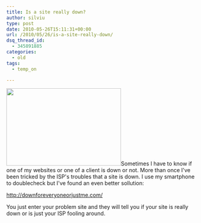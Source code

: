 ```yaml
---
title: Is a site really down?
author: silviu
type: post
date: 2010-05-26T15:11:31+00:00
url: /2010/05/26/is-a-site-really-down/
dsq_thread_id:
  - 345891885
categories:
  - old
tags:
  - temp_on

---
```

[<img decoding="async" loading="lazy" class="size-medium wp-image-772 alignleft" title="Is it down just for me?" src="http://blog.silviuvulcan.ro/wp-content/uploads/sites/2/2010/05/downforme-300x202.jpg" alt="" width="300" height="202" />][1]Sometimes I have to know if one of my websites or one of a client is down or not. More than once I've been tricked by the ISP's troubles that a site is down. I use my smartphone to doublecheck but I've found an even better sollution:

<a href="http://downforeveryoneorjustme.com/" target="_blank" rel="noopener">http://downforeveryoneorjustme.com/</a>

You just enter your problem site and they will tell you if your site is really down or is just your ISP fooling around.

 [1]: http://blog.silviuvulcan.ro/wp-content/uploads/sites/2/2010/05/downforme.jpg
